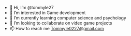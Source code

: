 - 👋 Hi, I’m @tommyle27
- 👀 I’m interested in Game development
- 🌱 I’m currently learning computer science and psychology
- 💞️ I’m looking to collaborate on video game projects
- 📫 How to reach me Tommyle0227@gmail.com

<!---
tommyle27/tommyle27 is a ✨ special ✨ repository because its `README.md` (this file) appears on your GitHub profile.
You can click the Preview link to take a look at your changes.

This is all of the code I have ever written throughout my carreer at WLU as a student in Computer Science and Psychology!
--->
